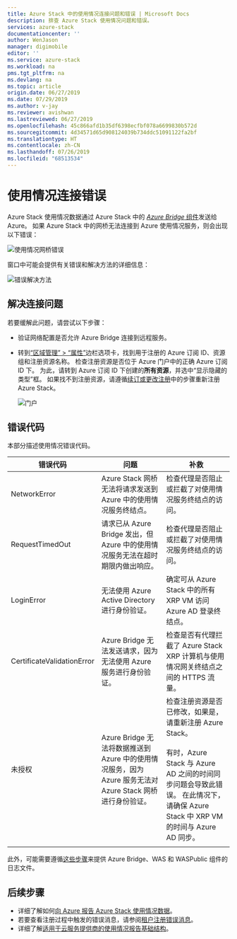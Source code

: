 ```yaml
---
title: Azure Stack 中的使用情况连接问题和错误 | Microsoft Docs
description: 排查 Azure Stack 使用情况问题和错误。
services: azure-stack
documentationcenter: ''
author: WenJason
manager: digimobile
editor: ''
ms.service: azure-stack
ms.workload: na
pms.tgt_pltfrm: na
ms.devlang: na
ms.topic: article
origin.date: 06/27/2019
ms.date: 07/29/2019
ms.author: v-jay
ms.reviewer: avishwan
ms.lastreviewed: 06/27/2019
ms.openlocfilehash: 45c866afd1b35df6398ecfbf078a6699830b572d
ms.sourcegitcommit: 4d34571d65d908124039b734ddc51091122fa2bf
ms.translationtype: HT
ms.contentlocale: zh-CN
ms.lasthandoff: 07/26/2019
ms.locfileid: "68513534"
---
```

# <a name="usage-connectivity-errors"></a>使用情况连接错误

Azure Stack 使用情况数据通过 Azure Stack 中的 [*Azure Bridge* 组件](azure-stack-usage-reporting.md)发送给 Azure。 如果 Azure Stack 中的网桥无法连接到 Azure 使用情况服务，则会出现以下错误：

![使用情况网桥错误](media/azure-stack-usage-issues/usageerror2.png)

窗口中可能会提供有关错误和解决方法的详细信息：

![错误解决方法](media/azure-stack-usage-issues/usageerror3.png)

## <a name="resolve-connectivity-issues"></a>解决连接问题

若要缓解此问题，请尝试以下步骤：

- 验证网络配置是否允许 Azure Bridge 连接到远程服务。

- 转到[“区域管理” > “属性”](azure-stack-registration.md#verify-azure-stack-registration)边栏选项卡，找到用于注册的 Azure 订阅 ID、资源组和注册资源名称。   检查注册资源是否位于 Azure 门户中的正确 Azure 订阅 ID 下。 为此，请转到 Azure 订阅 ID 下创建的**所有资源**，并选中“显示隐藏的类型”框。  如果找不到注册资源，请遵循[续订或更改注册](azure-stack-registration.md#renew-or-change-registration)中的步骤重新注册 Azure Stack。

  ![门户](media/azure-stack-usage-issues/stackres.png)

## <a name="error-codes"></a>错误代码

本部分描述使用情况错误代码。

| 错误代码                 | 问题                                                                                                                                             | 补救                                                                                                                                                                                                                                                                                        |
|----------------------------|---------------------------------------------------------------------------------------------------------------------------------------------------|----------------------------------------------------------------------------------------------------------------------------------------------------------------------------------------------------------------------------------------------------------------------------------------------------|
| NetworkError               | Azure Stack 网桥无法将请求发送到 Azure 中的使用情况服务终结点。                                                            | 检查代理是否阻止或拦截了对使用情况服务终结点的访问。                                                                                                                                                                                                             |
| RequestTimedOut            | 请求已从 Azure Bridge 发出，但 Azure 中的使用情况服务无法在超时期限内做出响应。                             | 检查代理是否阻止或拦截了对使用情况服务终结点的访问。                                                                                                                                                                                                                        |
| LoginError                 | 无法使用 Azure Active Directory 进行身份验证。                                                                                                             | 确定可从 Azure Stack 中的所有 XRP VM 访问 Azure AD 登录终结点。                                                                                                                                                                                                                     |
| CertificateValidationError | Azure Bridge 无法发送请求，因为无法使用 Azure 服务进行身份验证。                                    | 检查是否有代理拦截了 Azure Stack XRP 计算机与使用情况网关终结点之间的 HTTPS 流量。                                                                                                                                                                                      |
| 未授权               | Azure Bridge 无法将数据推送到 Azure 中的使用情况服务，因为 Azure 服务无法对 Azure Stack 网桥进行身份验证。 | 检查注册资源是否已修改，如果是，请重新注册 Azure Stack。 <br><br> 有时，Azure Stack 与 Azure AD 之间的时间同步问题会导致此错误。 在此情况下，请确保 Azure Stack 中 XRP VM 的时间与 Azure AD 同步。 |
|                            |                                                                                                                                                   |                                                                                                                                                                                                                                                                                                    |

此外，可能需要遵循[这些步骤](azure-stack-diagnostics.md#log-collection-tool)来提供 Azure Bridge、WAS 和 WASPublic 组件的日志文件。

## <a name="next-steps"></a>后续步骤

- 详细了解如何[向 Azure 报告 Azure Stack 使用情况数据](azure-stack-usage-reporting.md)。
- 若要查看注册过程中触发的错误消息，请参阅[租户注册错误消息](azure-stack-registration-errors.md)。
- 详细了解[适用于云服务提供商的使用情况报告基础结构](azure-stack-csp-ref-infrastructure.md)。

